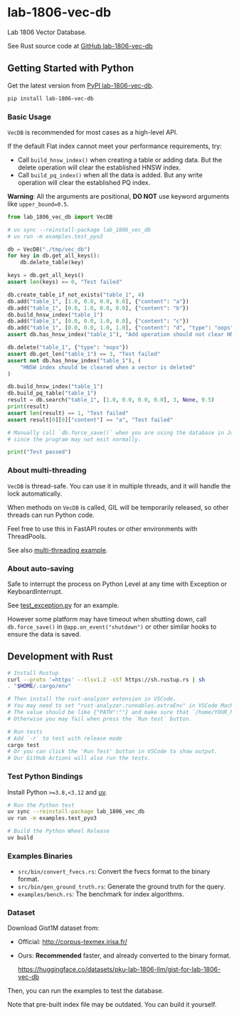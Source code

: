 # lab-1806-vec-db

Lab 1806 Vector Database.

See Rust source code at [GitHub lab-1806-vec-db](https://github.com/pku-lab-1806-llm/lab-1806-vec-db)

## Getting Started with Python

Get the latest version from [PyPI lab-1806-vec-db](https://pypi.org/project/lab-1806-vec-db/).

```bash
pip install lab-1806-vec-db
```

### Basic Usage

`VecDB` is recommended for most cases as a high-level API.

If the default Flat index cannot meet your performance requirements, try:

- Call `build_hnsw_index()` when creating a table or adding data. But the delete operation will clear the established HNSW index.
- Call `build_pq_index()` when all the data is added. But any write operation will clear the established PQ index.

**Warning**: All the arguments are positional, **DO NOT** use keyword arguments like `upper_bound=0.5`.

```py
from lab_1806_vec_db import VecDB

# uv sync --reinstall-package lab_1806_vec_db
# uv run -m examples.test_pyo3

db = VecDB("./tmp/vec_db")
for key in db.get_all_keys():
    db.delete_table(key)

keys = db.get_all_keys()
assert len(keys) == 0, "Test failed"

db.create_table_if_not_exists("table_1", 4)
db.add("table_1", [1.0, 0.0, 0.0, 0.0], {"content": "a"})
db.add("table_1", [0.0, 1.0, 0.0, 0.0], {"content": "b"})
db.build_hnsw_index("table_1")
db.add("table_1", [0.0, 0.0, 1.0, 0.0], {"content": "c"})
db.add("table_1", [0.0, 0.0, 1.0, 1.0], {"content": "d", "type": "oops"})
assert db.has_hnsw_index("table_1"), "Add operation should not clear HNSW index"

db.delete("table_1", {"type": "oops"})
assert db.get_len("table_1") == 3, "Test failed"
assert not db.has_hnsw_index("table_1"), (
    "HNSW index should be cleared when a vector is deleted"
)

db.build_hnsw_index("table_1")
db.build_pq_table("table_1")
result = db.search("table_1", [1.0, 0.0, 0.0, 0.0], 3, None, 0.5)
print(result)
assert len(result) == 1, "Test failed"
assert result[0][0]["content"] == "a", "Test failed"

# Manually call `db.force_save()` when you are using the database in Jupyter Notebook or FastAPI,
# since the program may not exit normally.

print("Test passed")
```

### About multi-threading

`VecDB` is thread-safe. You can use it in multiple threads, and it will handle the lock automatically.

When methods on `VecDB` is called, GIL will be temporarily released, so other threads can run Python code.

Feel free to use this in FastAPI routes or other environments with ThreadPools.

See also [multi-threading example](./examples/test_multi_threads.py).

### About auto-saving

Safe to interrupt the process on Python Level at any time with Exception or KeyboardInterrupt.

See [test_exception.py](./examples/test_exception.py) for an example.

However some platform may have timeout when shutting down, call `db.force_save()` in `@app.on_event("shutdown")` or other similar hooks to ensure the data is saved.

## Development with Rust

```bash
# Install Rustup
curl --proto '=https' --tlsv1.2 -sSf https://sh.rustup.rs | sh
. "$HOME/.cargo/env"

# Then install the rust-analyzer extension in VSCode.
# You may need to set "rust-analyzer.runnables.extraEnv" in VSCode Machine settings.
# The value should be like {"PATH":""} and make sure that `/home/YOUR_NAME/.cargo/bin` is in it.
# Otherwise you may fail when press the `Run test` button.

# Run tests
# Add `-r` to test with release mode
cargo test
# Or you can click the 'Run Test' button in VSCode to show output.
# Our GitHub Actions will also run the tests.
```

### Test Python Bindings

Install Python `>=3.8,<3.12` and [uv](https://github.com/astral-sh/uv).

```bash
# Run the Python test
uv sync --reinstall-package lab_1806_vec_db
uv run -m examples.test_pyo3

# Build the Python Wheel Release
uv build
```

### Examples Binaries

- `src/bin/convert_fvecs.rs`: Convert the fvecs format to the binary format.
- `src/bin/gen_ground_truth.rs`: Generate the ground truth for the query.
- `examples/bench.rs`: The benchmark for index algorithms.

### Dataset

Download Gist1M dataset from:

- Official: <http://corpus-texmex.irisa.fr/>
- Ours: **Recommended** faster, and already converted to the binary format.

  <https://huggingface.co/datasets/pku-lab-1806-llm/gist-for-lab-1806-vec-db>

Then, you can run the examples to test the database.

Note that pre-built index file may be outdated. You can build it yourself.
